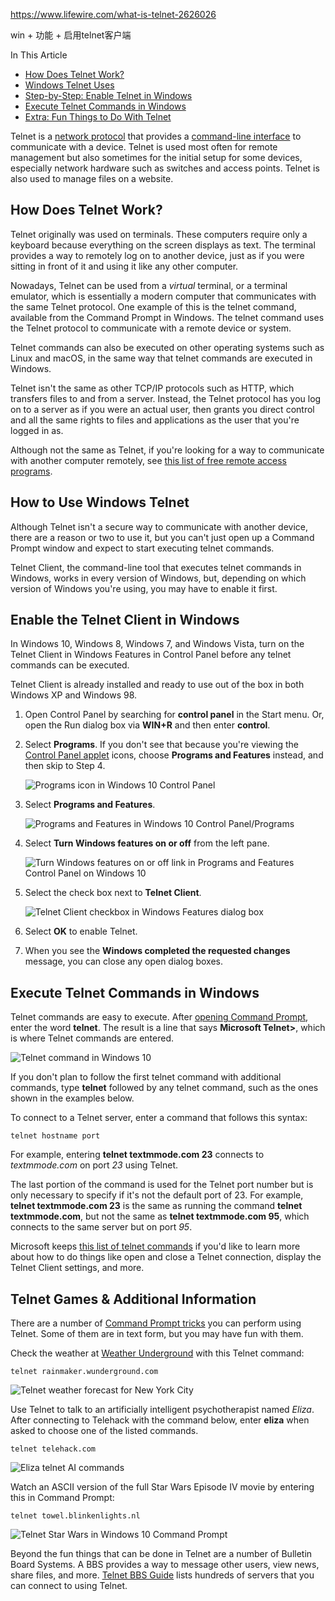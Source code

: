 https://www.lifewire.com/what-is-telnet-2626026

win + 功能 + 启用telnet客户端



In This Article

- [How Does Telnet Work?](https://www.lifewire.com/what-is-telnet-2626026#how-does-telnet-work)
- [Windows Telnet Uses](https://www.lifewire.com/what-is-telnet-2626026#how-to-use-windows-telnet)
- [Step-by-Step: Enable Telnet in Windows](https://www.lifewire.com/what-is-telnet-2626026#enable-the-telnet-client-in-windows)
- [Execute Telnet Commands in Windows](https://www.lifewire.com/what-is-telnet-2626026#execute-telnet-commands-in-windows)
- [Extra: Fun Things to Do With Telnet](https://www.lifewire.com/what-is-telnet-2626026#telnet-games--additional-information)

Telnet is a [network protocol](https://www.lifewire.com/definition-of-protocol-network-817949) that provides a [command-line interface](https://www.lifewire.com/what-is-a-command-line-interpreter-2625827) to communicate with a device. Telnet is used most often for remote management but also sometimes for the initial setup for some devices, especially network hardware such as switches and access points. Telnet is also used to manage files on a website.



## How Does Telnet Work?

Telnet originally was used on terminals. These computers require only a keyboard because everything on the screen displays as text. The terminal provides a way to remotely log on to another device, just as if you were sitting in front of it and using it like any other computer.

Nowadays, Telnet can be used from a *virtual* terminal, or a terminal emulator, which is essentially a modern computer that communicates with the same Telnet protocol. One example of this is the telnet command, available from the Command Prompt in Windows. The telnet command uses the Telnet protocol to communicate with a remote device or system.

Telnet commands can also be executed on other operating systems such as Linux and macOS, in the same way that telnet commands are executed in Windows.

Telnet isn't the same as other TCP/IP protocols such as HTTP, which transfers files to and from a server. Instead, the Telnet protocol has you log on to a server as if you were an actual user, then grants you direct control and all the same rights to files and applications as the user that you're logged in as.

Although not the same as Telnet, if you're looking for a way to communicate with another computer remotely, see [this list of free remote access programs](https://www.lifewire.com/free-remote-access-software-tools-2625161).



## How to Use Windows Telnet

Although Telnet isn't a secure way to communicate with another device, there are a reason or two to use it, but you can't just open up a Command Prompt window and expect to start executing telnet commands.

Telnet Client, the command-line tool that executes telnet commands in Windows, works in every version of Windows, but, depending on which version of Windows you're using, you may have to enable it first.



## Enable the Telnet Client in Windows

In Windows 10, Windows 8, Windows 7, and Windows Vista, turn on the Telnet Client in Windows Features in Control Panel before any telnet commands can be executed.

Telnet Client is already installed and ready to use out of the box in both Windows XP and Windows 98.

1. Open Control Panel by searching for **control panel** in the Start menu. Or, open the Run dialog box via **WIN+R** and then enter **control**.

2. Select **Programs**. If you don't see that because you're viewing the [Control Panel applet](https://www.lifewire.com/control-panel-applet-2625831) icons, choose **Programs and Features** instead, and then skip to Step 4.

   ![Programs icon in Windows 10 Control Panel](telnet-imgs/001_what-is-telnet-2626026-fab00c62c28b4a5fb849f4c4ac758ab8.jpg)

3. Select **Programs and Features**.

   ![Programs and Features in Windows 10 Control Panel/Programs](telnet-imgs/002_what-is-telnet-2626026-7604dcbfbbf9499ca21242c92b9ac5d0.jpg)

4. Select **Turn Windows features on or off** from the left pane.

   ![Turn Windows features on or off link in Programs and Features Control Panel on Windows 10](telnet-imgs/002_what-is-telnet-2626026-5bbe80a7c9e77c00517b1934.jpg)

5. Select the check box next to **Telnet Client**.

   ![Telnet Client checkbox in Windows Features dialog box](telnet-imgs/003_what-is-telnet-2626026-5bbe813546e0fb0051275b1b.jpg)

6. Select **OK** to enable Telnet.

7. When you see the **Windows completed the requested changes** message, you can close any open dialog boxes.



## Execute Telnet Commands in Windows

Telnet commands are easy to execute. After [opening Command Prompt](https://www.lifewire.com/how-to-open-command-prompt-2618089), enter the word **telnet**. The result is a line that says **Microsoft Telnet>**, which is where Telnet commands are entered.

![Telnet command in Windows 10](telnet-imgs/telnet-command-5c5c9f75c9e77c0001661fca.png)

If you don't plan to follow the first telnet command with additional commands, type **telnet** followed by any telnet command, such as the ones shown in the examples below.

To connect to a Telnet server, enter a command that follows this syntax:

```
telnet hostname port
```

For example, entering **telnet textmmode.com 23** connects to *textmmode.com* on port *23* using Telnet.

The last portion of the command is used for the Telnet port number but is only necessary to specify if it's not the default port of 23. For example, **telnet textmmode.com 23** is the same as running the command **telnet textmmode.com**, but not the same as **telnet textmmode.com 95**, which connects to the same server but on port *95*.

Microsoft keeps [this list of telnet commands](https://docs.microsoft.com/en-us/previous-versions/windows/it-pro/windows-xp/bb491013(v=technet.10)) if you'd like to learn more about how to do things like open and close a Telnet connection, display the Telnet Client settings, and more.



## Telnet Games & Additional Information

There are a number of [Command Prompt tricks](https://www.lifewire.com/command-prompt-tricks-and-hacks-2618104) you can perform using Telnet. Some of them are in text form, but you may have fun with them.

Check the weather at [Weather Underground](https://www.wunderground.com/) with this Telnet command:

```
telnet rainmaker.wunderground.com
```

![Telnet weather forecast for New York City](telnet-imgs/telnet-weather-5c5ca36546e0fb000127c755.png)

Use Telnet to talk to an artificially intelligent psychotherapist named *Eliza*. After connecting to Telehack with the command below, enter **eliza** when asked to choose one of the listed commands.

```
telnet telehack.com
```

![Eliza telnet AI commands](telnet-imgs/telnet-ai-eliza-5c5c9eccc9e77c0001d31b5f.png)

Watch an ASCII version of the full Star Wars Episode IV movie by entering this in Command Prompt:

```
telnet towel.blinkenlights.nl
```

![Telnet Star Wars in Windows 10 Command Prompt](telnet-imgs/telnet-star-wars-5c5c9f2946e0fb00017dd076.png)

Beyond the fun things that can be done in Telnet are a number of Bulletin Board Systems. A BBS provides a way to message other users, view news, share files, and more. [Telnet BBS Guide](https://www.telnetbbsguide.com/bbs/connection/telnet/list/detail/) lists hundreds of servers that you can connect to using Telnet.